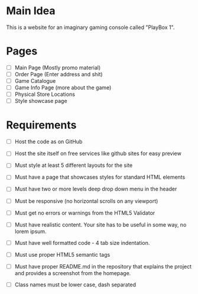 # Main Idea
This is a website for an imaginary gaming console called "PlayBox 1".

# Pages
* [ ] Main Page (Mostly promo material) 
* [ ] Order Page (Enter address and shit) 
* [ ] Game Catalogue 
* [ ] Game Info Page (more about the game) 
* [ ] Physical Store Locations
* [ ] Style showcase page

# Requirements
* [ ] Host the code as on GitHub 
* [ ] Host the site itself on free services like github sites for easy preview 
* [ ] Must style at least 5 different layouts for the site 
* [ ] Must have a page that showcases styles for standard HTML elements 
* [ ] Must have two or more levels deep drop down menu in the header 
* [ ] Must be responsive (no horizontal scrolls on any viewport) 
* [ ] Must get no errors or warnings from the HTML5 Validator 
* [ ] Must have realistic content. Your site has to be useful in some way, no lorem ipsum. 
* [ ] Must have well formatted code - 4 tab size indentation. 
* [ ] Must use proper HTML5 semantic tags 
* [ ] Must have proper README.md in the repository that explains the project and provides a screenshot from the homepage. 
* [ ] Class names must be lower case, dash separated

